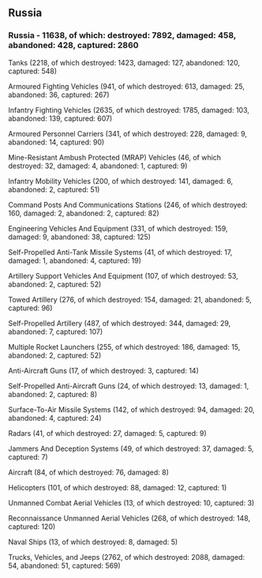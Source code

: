 
 
 ## Russia
 
 ### Russia - 11638, of which: destroyed: 7892, damaged: 458, abandoned: 428, captured: 2860

 

 

 Tanks (2218, of which destroyed: 1423, damaged: 127, abandoned: 120, captured: 548)

 Armoured Fighting Vehicles (941, of which destroyed: 613, damaged: 25, abandoned: 36, captured: 267)

 Infantry Fighting Vehicles (2635, of which destroyed: 1785, damaged: 103, abandoned: 139, captured: 607)

 Armoured Personnel Carriers (341, of which destroyed: 228, damaged: 9, abandoned: 14, captured: 90)

 Mine-Resistant Ambush Protected (MRAP) Vehicles (46, of which destroyed: 32, damaged: 4, abandoned: 1, captured: 9)

 Infantry Mobility Vehicles (200, of which destroyed: 141, damaged: 6, abandoned: 2, captured: 51)

 Command Posts And Communications Stations (246, of which destroyed: 160, damaged: 2, abandoned: 2, captured: 82)

 Engineering Vehicles And Equipment (331, of which destroyed: 159, damaged: 9, abandoned: 38, captured: 125)

 Self-Propelled Anti-Tank Missile Systems (41, of which destroyed: 17, damaged: 1, abandoned: 4, captured: 19)

 Artillery Support Vehicles And Equipment (107, of which destroyed: 53, abandoned: 2, captured: 52)

 Towed Artillery (276, of which destroyed: 154, damaged: 21, abandoned: 5, captured: 96)

 Self-Propelled Artillery (487, of which destroyed: 344, damaged: 29, abandoned: 7, captured: 107)

 Multiple Rocket Launchers (255, of which destroyed: 186, damaged: 15, abandoned: 2, captured: 52)

 Anti-Aircraft Guns (17, of which destroyed: 3, captured: 14)

 Self-Propelled Anti-Aircraft Guns (24, of which destroyed: 13, damaged: 1, abandoned: 2, captured: 8)

 Surface-To-Air Missile Systems (142, of which destroyed: 94, damaged: 20, abandoned: 4, captured: 24)

 Radars (41, of which destroyed: 27, damaged: 5, captured: 9)

 Jammers And Deception Systems (49, of which destroyed: 37, damaged: 5, captured: 7)

 Aircraft (84, of which destroyed: 76, damaged: 8)

 Helicopters (101, of which destroyed: 88, damaged: 12, captured: 1)

 Unmanned Combat Aerial Vehicles (13, of which destroyed: 10, captured: 3)

 Reconnaissance Unmanned Aerial Vehicles (268, of which destroyed: 148, captured: 120)

 Naval Ships (13, of which destroyed: 8, damaged: 5)

 Trucks, Vehicles, and Jeeps (2762, of which destroyed: 2088, damaged: 54, abandoned: 51, captured: 569)

